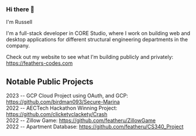 ### Hi there 👋

I'm Russell

I'm a full-stack developer in CORE Studio, where I work on building web and desktop applications for different structural engineering departments in the company.

Check out my website to see what I'm building publicly and privately: https://feathers-codes.com

## Notable Public Projects <br>
2023 -- GCP Cloud Project using OAuth, and GCP: https://github.com/birdman093/Secure-Marina<br>
2022 -- AECTech Hackathon Winning Project: https://github.com/clicketyclackety/Crash<br>
2022 -- Zillow Game: https://github.com/featheru/ZillowGame<br>
2022 -- Apartment Database: https://github.com/featheru/CS340_Project <br>
